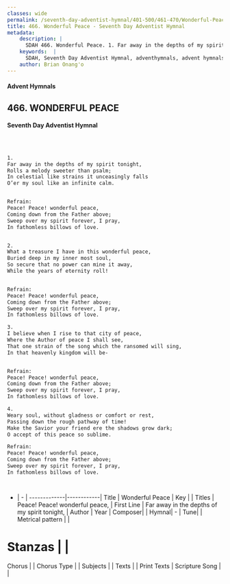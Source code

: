```yaml
---
classes: wide
permalink: /seventh-day-adventist-hymnal/401-500/461-470/Wonderful-Peace/
title: 466. Wonderful Peace - Seventh Day Adventist Hymnal
metadata:
    description: |
      SDAH 466. Wonderful Peace. 1. Far away in the depths of my spirit tonight, Rolls a melody sweeter than psalm; In celestial like strains it unceasingly falls O’er my soul like an infinite calm. 
    keywords:  |
      SDAH, Seventh Day Adventist Hymnal, adventhymnals, advent hymnals, Wonderful Peace, Far away in the depths of my spirit tonight, ,Peace! Peace! wonderful peace,
    author: Brian Onang'o
---
```


#### Advent Hymnals
## 466. WONDERFUL PEACE
#### Seventh Day Adventist Hymnal

```txt



1.
Far away in the depths of my spirit tonight,
Rolls a melody sweeter than psalm;
In celestial like strains it unceasingly falls
O’er my soul like an infinite calm.


Refrain:
Peace! Peace! wonderful peace,
Coming down from the Father above;
Sweep over my spirit forever, I pray,
In fathomless billows of love.


2.
What a treasure I have in this wonderful peace,
Buried deep in my inner most soul,
So secure that no power can mine it away,
While the years of eternity roll!


Refrain:
Peace! Peace! wonderful peace,
Coming down from the Father above;
Sweep over my spirit forever, I pray,
In fathomless billows of love.

3.
I believe when I rise to that city of peace,
Where the Author of peace I shall see,
That one strain of the song which the ransomed will sing,
In that heavenly kingdom will be-


Refrain:
Peace! Peace! wonderful peace,
Coming down from the Father above;
Sweep over my spirit forever, I pray,
In fathomless billows of love.

4.
Weary soul, without gladness or comfort or rest,
Passing down the rough pathway of time!
Make the Savior your friend ere the shadows grow dark;
O accept of this peace so sublime.

Refrain:
Peace! Peace! wonderful peace,
Coming down from the Father above;
Sweep over my spirit forever, I pray,
In fathomless billows of love.




```

- |   -  |
-------------|------------|
Title | Wonderful Peace |
Key |  |
Titles | Peace! Peace! wonderful peace, |
First Line | Far away in the depths of my spirit tonight, |
Author | 
Year | 
Composer|  |
Hymnal|  - |
Tune|  |
Metrical pattern | |
# Stanzas |  |
Chorus |  |
Chorus Type |  |
Subjects |  |
Texts |  |
Print Texts | 
Scripture Song |  |
  
